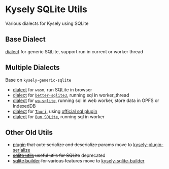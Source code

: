 # Kysely SQLite Utils

Various dialects for Kysely using SQLite

## Base Dialect

[dialect](packages/dialect-generic-sqlite) for generic SQLite, support run in current or worker thread

## Multiple Dialects

Base on `kysely-generic-sqlite`

- [dialect](packages/dialect-wasm) for `wasm`, run SQLite in browser
- [dialect](packages/dialect-sqlite-worker) for [`better-sqlite3`](https://github.com/WiseLibs/better-sqlite3), running sql in worker_thread
- [dialect](packages/dialect-wasqlite-worker) for [`wa-sqlite`](https://github.com/rhashimoto/wa-sqlite), running sql in web worker, store data in OPFS or IndexedDB
- [dialect](packages/dialect-tauri) for [`Tauri`](https://tauri.app/), using [official sql plugin](https://github.com/tauri-apps/plugins-workspace/tree/v2/plugins/sql)
- [dialect](packages/dialect-bun-worker/) for [`Bun SQLite`](https://bun.sh/docs/api/sqlite), running sql in worker

## Other Old Utils
- ~~[plugin](packages/plugin-serialize) that auto serialize and deserialize params~~ move to [kysely-plugin-serialize](https://github.com/subframe7536/kysely-plugin-serialize)
- ~~[sqlite utils](packages/sqlite-utils) useful utils for SQLite~~ deprecated
- ~~[sqlite builder](packages/sqlite-builder) for various features~~ move to [kysely-sqlite-builder](https://github.com/subframe7536/kysely-sqlite-builder)
